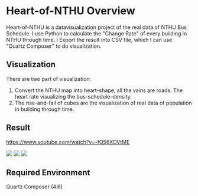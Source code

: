 Heart-of-NTHU Overview
==============================================

Heart-of-NTHU is a datavisualization project of the real data of NTHU Bus Schedule.
I use Python to calculate the "Change Rate" of every building in NTHU through time. 
I Export the result into CSV file, which I can use "Quartz Composer" to do visualization.

Visualization
----------------------------------------------

There are two part of visualization:
  1. Convert the NTHU map into heart-shape, all the vains are roads. The heart rate visualizing the bus-schedule-density.
  2. The rise-and-fall of cubes are the visualization of real data of population in building through time.

Result
----------------------------------------------

https://www.youtube.com/watch?v=-fQ56XDVtME

![](http://i.imgur.com/PdkStVp.png)
![](http://i.imgur.com/JuIzyEf.png)
![](http://i.imgur.com/ruMwlLc.png)

Required Environment
----------------------------------------------

Quartz Composer (4.6)





